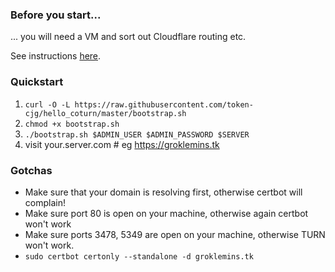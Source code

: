 ### Before you start...

... you will need a VM and sort out Cloudflare routing etc.

See instructions [here](docs/prerequisities.md).

### Quickstart

1. `curl -O -L https://raw.githubusercontent.com/token-cjg/hello_coturn/master/bootstrap.sh`
1. `chmod +x bootstrap.sh`
1. `./bootstrap.sh $ADMIN_USER $ADMIN_PASSWORD $SERVER`
1. visit your.server.com # eg https://groklemins.tk

### Gotchas

* Make sure that your domain is resolving first, otherwise certbot will complain!
* Make sure port 80 is open on your machine, otherwise again certbot won't work
* Make sure ports 3478, 5349 are open on your machine, otherwise TURN won't work.
* `sudo certbot certonly --standalone -d groklemins.tk`
